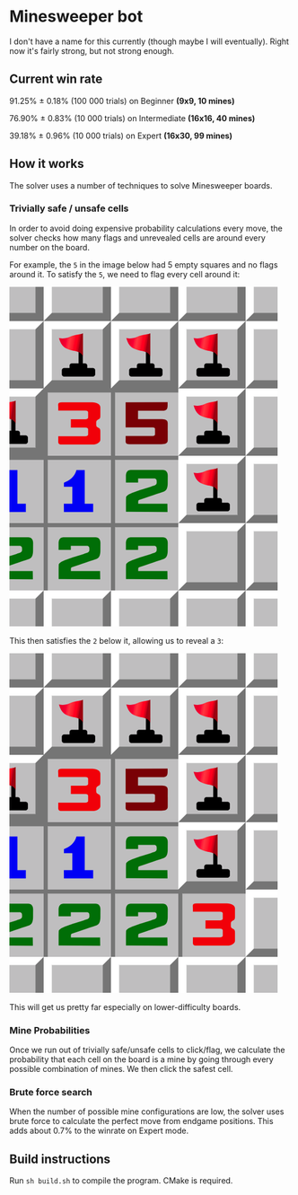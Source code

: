 # Minesweeper bot

I don't have a name for this currently (though maybe I will eventually). Right now it's fairly strong, but not strong enough.

## Current win rate

91.25% &plusmn; 0.18% (100 000 trials) on Beginner **(9x9, 10 mines)**

76.90% &plusmn; 0.83% (10 000 trials) on Intermediate **(16x16, 40 mines)**

39.18% &plusmn; 0.96% (10 000 trials) on Expert **(16x30, 99 mines)**

## How it works

The solver uses a number of techniques to solve Minesweeper boards.

### Trivially safe / unsafe cells

In order to avoid doing expensive probability calculations every move, the solver checks how many flags and unrevealed cells are around every number on the board.

For example, the `5` in the image below had 5 empty squares and no flags around it. To satisfy the `5`, we need to flag every cell around it:

![All Mines](https://github.com/ArolaunTech/minesweeperbot/blob/main/imgs/5-flagged.png)

This then satisfies the `2` below it, allowing us to reveal a `3`:

![Satisfied](https://github.com/ArolaunTech/minesweeperbot/blob/main/imgs/2-rev.png)

This will get us pretty far especially on lower-difficulty boards.

### Mine Probabilities

Once we run out of trivially safe/unsafe cells to click/flag, we calculate the probability that each cell on the board is a mine by going through every possible combination of mines. We then click the safest cell.

### Brute force search

When the number of possible mine configurations are low, the solver uses brute force to calculate the perfect move from endgame positions. This adds about 0.7% to the winrate on Expert mode.

## Build instructions

Run `sh build.sh` to compile the program. CMake is required.